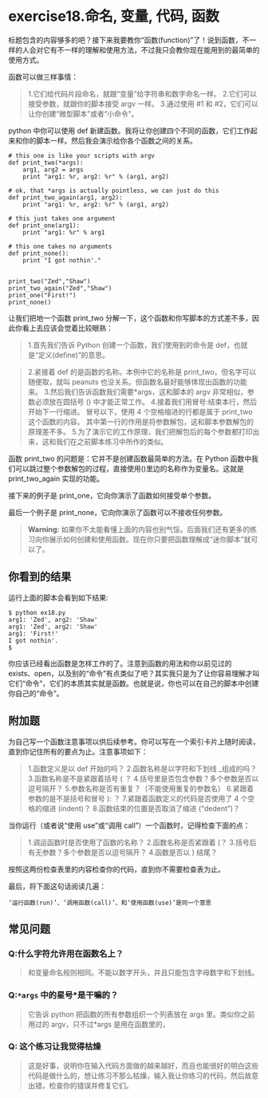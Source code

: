 # exercise18.命名, 变量, 代码, 函数
标题包含的内容够多的吧？接下来我要教你“函数(function)”了！说到函数，不一样的人会对它有不一样的理解和使用方法，不过我只会教你现在能用到的最简单的使用方式。

函数可以做三样事情：

> 1.它们给代码片段命名，就跟“变量”给字符串和数字命名一样。
2.它们可以接受参数，就跟你的脚本接受 argv 一样。
3.通过使用 #1 和 #2，它们可以让你创建“微型脚本”或者“小命令”。

python 中你可以使用 def 新建函数。我将让你创建四个不同的函数，它们工作起来和你的脚本一样。然后我会演示给你各个函数之间的关系。

```
# this one is like your scripts with argv
def print_two(*args):
    arg1, arg2 = args
    print "arg1: %r, arg2: %r" % (arg1, arg2)

# ok, that *args is actually pointless, we can just do this
def print_two_again(arg1, arg2):
    print "arg1: %r, arg2: %r" % (arg1, arg2)

# this just takes one argument
def print_one(arg1):
    print "arg1: %r" % arg1

# this one takes no arguments
def print_none():
    print "I got nothin'."


print_two("Zed","Shaw")
print_two_again("Zed","Shaw")
print_one("First!")
print_none()
```

让我们把地一个函数 print_two 分解一下，这个函数和你写脚本的方式差不多，因此你看上去应该会觉着比较眼熟：

> 1.首先我们告诉 Python 创建一个函数，我们使用到的命令是 def，也就是“定义(define)”的意思。

> 2.紧接着 def 的是函数的名称。本例中它的名称是 print_two，但名字可以随便取，就叫 peanuts 也没关系。但函数名最好能够体现出函数的功能来。
3.然后我们告诉函数我们需要*args，这和脚本的 argv 非常相似，参数必须放在圆括号 () 中才能正常工作。
4.接着我们用冒号:结束本行，然后开始下一行缩进。
冒号以下，使用 4 个空格缩进的行都是属于 print_two 这个函数的内容。 其中第一行的作用是将参数解包，这和脚本参数解包的原理差不多。
5.为了演示它的工作原理，我们把解包后的每个参数都打印出来，这和我们在之前脚本练习中所作的类似。

函数 print_two 的问题是：它并不是创建函数最简单的方法。在 Python 函数中我们可以跳过整个参数解包的过程，直接使用()里边的名称作为变量名。这就是 print_two_again 实现的功能。

接下来的例子是 print_one，它向你演示了函数如何接受单个参数。

最后一个例子是 print_none，它向你演示了函数可以不接收任何参数。

> **Warning:** 如果你不太能看懂上面的内容也别气馁。后面我们还有更多的练习向你展示如何创建和使用函数。现在你只要把函数理解成“迷你脚本”就可以了。

## 你看到的结果

运行上面的脚本会看到如下结果:

```
$ python ex18.py
arg1: 'Zed', arg2: 'Shaw'
arg1: 'Zed', arg2: 'Shaw'
arg1: 'First!'
I got nothin'.
$
```

你应该已经看出函数是怎样工作的了。注意到函数的用法和你以前见过的 exists、open，以及别的“命令”有点类似了吧？其实我只是为了让你容易理解才叫它们“命令”，它们的本质其实就是函数。也就是说，你也可以在自己的脚本中创建你自己的“命令”。

## 附加题

为自己写一个函数注意事项以供后续参考。你可以写在一个索引卡片上随时阅读，直到你记住所有的要点为止。注意事项如下：

> 1.函数定义是以 def 开始的吗？
2.函数名称是以字符和下划线 _组成的吗？
3.函数名称是不是紧跟着括号 ( ？
4.括号里是否包含参数？多个参数是否以逗号隔开？
5.参数名称是否有重复？（不能使用重复的参数名）
6.紧跟着参数的是不是括号和冒号 ): ？
7.紧跟着函数定义的代码是否使用了 4 个空格的缩进 (indent)？
8.函数结束的位置是否取消了缩进 (“dedent”)？

当你运行（或者说“使用 use”或“调用 call”）一个函数时，记得检查下面的点：

> 1.调运函数时是否使用了函数的名称？
2.函数名称是否紧跟着 (？
3.括号后有无参数？多个参数是否以逗号隔开？
4.函数是否以 ) 结尾？

按照这两份检查表里的内容检查你的代码，直到你不需要检查表为止。

最后，将下面这句话阅读几遍：

```
‘运行函数(run)’、‘调用函数(call)’、和‘使用函数(use)’是同一个意思
```

## 常见问题

### Q:什么字符允许用在函数名上？

> 和变量命名规则相同。不能以数字开头，并且只能包含字母数字和下划线。

### Q:`*args` 中的星号*是干嘛的？

> 它告诉 python 把函数的所有参数组织一个列表放在 args 里。类似你之前用过的 argv，只不过*args 是用在函数里的，

### Q: 这个练习让我觉得枯燥

> 这是好事，说明你在输入代码方面做的越来越好，而且也能很好的明白这些代码是做什么的，想让练习不那么枯燥，输入我让你练习的代码，然后故意出错，检查你的错误并修复它们。